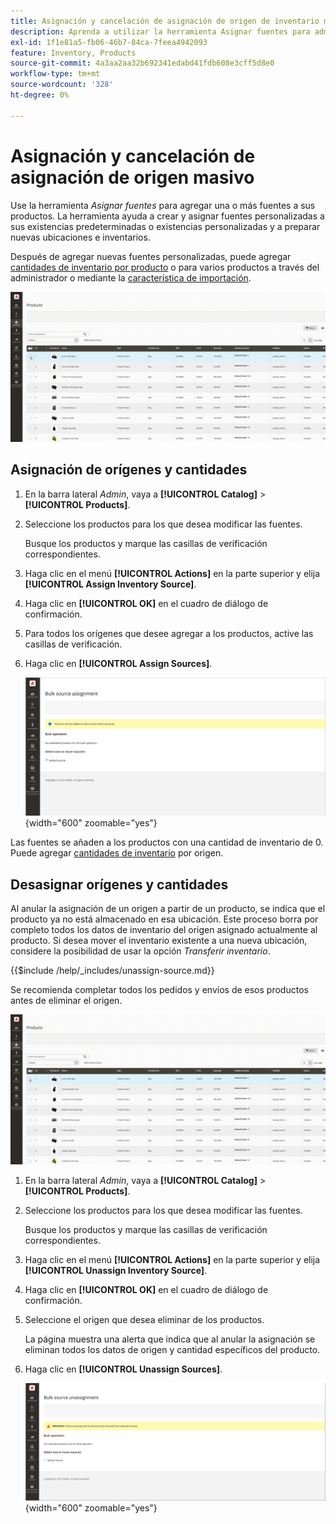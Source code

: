 ```yaml
---
title: Asignación y cancelación de asignación de origen de inventario masivo
description: Aprenda a utilizar la herramienta Asignar fuentes para administrar las asignaciones de origen de los productos.
exl-id: 1f1e81a5-fb06-46b7-84ca-7feea4942093
feature: Inventory, Products
source-git-commit: 4a3aa2aa32b692341edabd41fdb608e3cff5d8e0
workflow-type: tm+mt
source-wordcount: '328'
ht-degree: 0%

---
```


# Asignación y cancelación de asignación de origen masivo

Use la herramienta _Asignar fuentes_ para agregar una o más fuentes a sus productos. La herramienta ayuda a crear y asignar fuentes personalizadas a sus existencias predeterminadas o existencias personalizadas y a preparar nuevas ubicaciones e inventarios.

Después de agregar nuevas fuentes personalizadas, puede agregar [cantidades de inventario por producto](quantities-assign-per-product.md) o para varios productos a través del administrador o mediante la [característica de importación](inventory-import-export.md).

![Agregar orígenes de inventario para los productos seleccionados](assets/inventory-bulk-assign-sources.gif)

## Asignación de orígenes y cantidades

1. En la barra lateral _Admin_, vaya a **[!UICONTROL Catalog]** > **[!UICONTROL Products]**.

1. Seleccione los productos para los que desea modificar las fuentes.

   Busque los productos y marque las casillas de verificación correspondientes.

1. Haga clic en el menú **[!UICONTROL Actions]** en la parte superior y elija **[!UICONTROL Assign Inventory Source]**.

1. Haga clic en **[!UICONTROL OK]** en el cuadro de diálogo de confirmación.

1. Para todos los orígenes que desee agregar a los productos, active las casillas de verificación.

1. Haga clic en **[!UICONTROL Assign Sources]**.

   ![Seleccionar productos para agregar orígenes](assets/inventory-bulk-assign-sources-summary.png){width="600" zoomable="yes"}

Las fuentes se añaden a los productos con una cantidad de inventario de 0. Puede agregar [cantidades de inventario](quantities-assign-per-product.md) por origen.

## Desasignar orígenes y cantidades

Al anular la asignación de un origen a partir de un producto, se indica que el producto ya no está almacenado en esa ubicación. Este proceso borra por completo todos los datos de inventario del origen asignado actualmente al producto. Si desea mover el inventario existente a una nueva ubicación, considere la posibilidad de usar la opción _Transferir inventario_.

{{$include /help/_includes/unassign-source.md}}

Se recomienda completar todos los pedidos y envíos de esos productos antes de eliminar el origen.

![Anular la asignación de orígenes a los productos seleccionados](assets/inventory-bulk-unassign-sources.gif)

1. En la barra lateral _Admin_, vaya a **[!UICONTROL Catalog]** > **[!UICONTROL Products]**.

1. Seleccione los productos para los que desea modificar las fuentes.

   Busque los productos y marque las casillas de verificación correspondientes.

1. Haga clic en el menú **[!UICONTROL Actions]** en la parte superior y elija **[!UICONTROL Unassign Inventory Source]**.

1. Haga clic en **[!UICONTROL OK]** en el cuadro de diálogo de confirmación.

1. Seleccione el origen que desea eliminar de los productos.

   La página muestra una alerta que indica que al anular la asignación se eliminan todos los datos de origen y cantidad específicos del producto.

1. Haga clic en **[!UICONTROL Unassign Sources]**.

   ![Quitar orígenes de productos seleccionados](assets/inventory-bulk-unassign-sources-summary.png){width="600" zoomable="yes"}

<!-- Last updated from includes: 2022-08-30 15:36:09 -->
